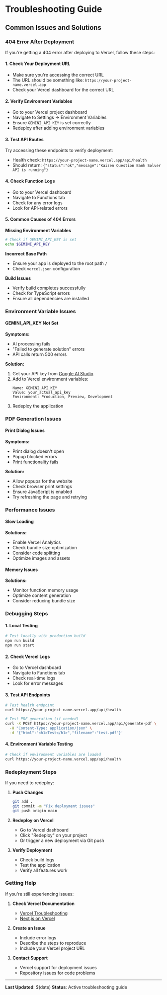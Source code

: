# Troubleshooting Guide

## Common Issues and Solutions

### 404 Error After Deployment

If you're getting a 404 error after deploying to Vercel, follow these steps:

#### 1. Check Your Deployment URL
- Make sure you're accessing the correct URL
- The URL should be something like: `https://your-project-name.vercel.app`
- Check your Vercel dashboard for the correct URL

#### 2. Verify Environment Variables
- Go to your Vercel project dashboard
- Navigate to Settings → Environment Variables
- Ensure `GEMINI_API_KEY` is set correctly
- Redeploy after adding environment variables

#### 3. Test API Routes
Try accessing these endpoints to verify deployment:
- Health check: `https://your-project-name.vercel.app/api/health`
- Should return: `{"status":"ok","message":"Kaizen Question Bank Solver API is running"}`

#### 4. Check Function Logs
- Go to your Vercel dashboard
- Navigate to Functions tab
- Check for any error logs
- Look for API-related errors

#### 5. Common Causes of 404 Errors

**Missing Environment Variables**
```bash
# Check if GEMINI_API_KEY is set
echo $GEMINI_API_KEY
```

**Incorrect Base Path**
- Ensure your app is deployed to the root path `/`
- Check `vercel.json` configuration

**Build Issues**
- Verify build completes successfully
- Check for TypeScript errors
- Ensure all dependencies are installed

### Environment Variable Issues

#### GEMINI_API_KEY Not Set
**Symptoms:**
- AI processing fails
- "Failed to generate solution" errors
- API calls return 500 errors

**Solution:**
1. Get your API key from [Google AI Studio](https://makersuite.google.com/app/apikey)
2. Add to Vercel environment variables:
   ```
   Name: GEMINI_API_KEY
   Value: your_actual_api_key
   Environment: Production, Preview, Development
   ```
3. Redeploy the application

### PDF Generation Issues

#### Print Dialog Issues
**Symptoms:**
- Print dialog doesn't open
- Popup blocked errors
- Print functionality fails

**Solution:**
- Allow popups for the website
- Check browser print settings
- Ensure JavaScript is enabled
- Try refreshing the page and retrying

### Performance Issues

#### Slow Loading
**Solutions:**
- Enable Vercel Analytics
- Check bundle size optimization
- Consider code splitting
- Optimize images and assets

#### Memory Issues
**Solutions:**
- Monitor function memory usage
- Optimize content generation
- Consider reducing bundle size

### Debugging Steps

#### 1. Local Testing
```bash
# Test locally with production build
npm run build
npm run start
```

#### 2. Check Vercel Logs
- Go to Vercel dashboard
- Navigate to Functions tab
- Check real-time logs
- Look for error messages

#### 3. Test API Endpoints
```bash
# Test health endpoint
curl https://your-project-name.vercel.app/api/health

# Test PDF generation (if needed)
curl -X POST https://your-project-name.vercel.app/api/generate-pdf \
  -H "Content-Type: application/json" \
  -d '{"html":"<h1>Test</h1>","filename":"test.pdf"}'
```

#### 4. Environment Variable Testing
```bash
# Check if environment variables are loaded
curl https://your-project-name.vercel.app/api/health
```

### Redeployment Steps

If you need to redeploy:

1. **Push Changes**
   ```bash
   git add .
   git commit -m "Fix deployment issues"
   git push origin main
   ```

2. **Redeploy on Vercel**
   - Go to Vercel dashboard
   - Click "Redeploy" on your project
   - Or trigger a new deployment via Git push

3. **Verify Deployment**
   - Check build logs
   - Test the application
   - Verify all features work

### Getting Help

If you're still experiencing issues:

1. **Check Vercel Documentation**
   - [Vercel Troubleshooting](https://vercel.com/docs/troubleshooting)
   - [Next.js on Vercel](https://vercel.com/docs/functions/serverless-functions/runtimes/nodejs)

2. **Create an Issue**
   - Include error logs
   - Describe the steps to reproduce
   - Include your Vercel project URL

3. **Contact Support**
   - Vercel support for deployment issues
   - Repository issues for code problems

---

**Last Updated**: $(date)
**Status**: Active troubleshooting guide
